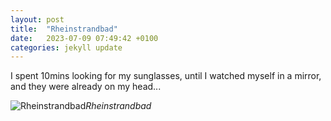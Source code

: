 ```yaml
---
layout: post
title:  "Rheinstrandbad"
date:   2023-07-09 07:49:42 +0100
categories: jekyll update
---
```


I spent 10mins looking for my sunglasses, until I watched myself in a mirror, and they were already on my head...


![Rheinstrandbad](https://lh3.googleusercontent.com/pw/AIL4fc-yWMPldajGEZhLB33q7uYx2im8l8tg7SwjMUSC_iFrTe6Rg48jWYxn7IstY9l5grI9C_nH-xXIEnrbH8sEDRRYjbILTLfy3MFtnPfEutxXpVI71Dg=w2400)*Rheinstrandbad*&nbsp;



[jekyll-docs]: https://jekyllrb.com/docs/home
[jekyll-gh]:   https://github.com/jekyll/jekyll
[jekyll-talk]: https://talk.jekyllrb.com/


